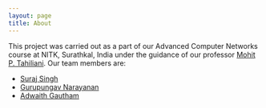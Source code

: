 ```yaml
---
layout: page
title: About
---
```


This project was carried out as a part of our Advanced Computer Networks course at NITK, Surathkal, India under the guidance of our professor [Mohit P. Tahiliani](https://scholar.google.co.in/citations?user=lBxu90cAAAAJ&hl=en). Our team members are: 
- [Suraj Singh](https://github.com/suraj44)
- [Gurupungav Narayanan](https://github.com/gurupunskill)
- [Adwaith Gautham](https://github.com/Adwait1-G)
